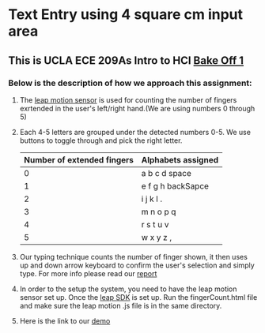 # Text Entry using 4 square cm input area

## This is UCLA ECE 209As Intro to HCI [Bake Off 1](https://docs.google.com/document/d/19bWmqGldqR1P6aN4QhEY-IQBmL_pcCz_rYCATQQTzks/edit)
 
### Below is the description of how we approach this assignment:

1. The [leap motion sensor](https://www.leapmotion.com) is used for counting the number of fingers exrtended in the user's left/right hand.(We are using numbers 0 through 5)
2. Each 4-5 letters are grouped under the detected numbers 0-5. We use buttons to toggle through and pick the right letter.

   | Number of extended fingers | Alphabets assigned |
   |----------------------------|--------------------|
   |         0                  | a b c d space      |
   |         1                  | e f g h backSapce  |
   |         2                  | i j k l .          |
   |         3                  | m n o p q          |
   |         4                  | r s t u v          |
   |         5                  | w x y z ,          |

3. Our typing technique counts the number of finger shown, it then uses up and down arrow keyboard to confirm the user's selection and simply type. For more info please read our [report](https://github.com/Amir-Omidfar/m209As/blob/master/Bake%20Off%201%20Report%20.pdf)

4. In order to the setup the system, you need to have the leap motion sensor set up. Once the [leap SDK](https://developer.leapmotion.com) is set up. Run the fingerCount.html file and make sure the leap motion .js file is in the same directory.  

5. Here is the link to our [demo](https://youtu.be/kJ3J3jtKeTY)

